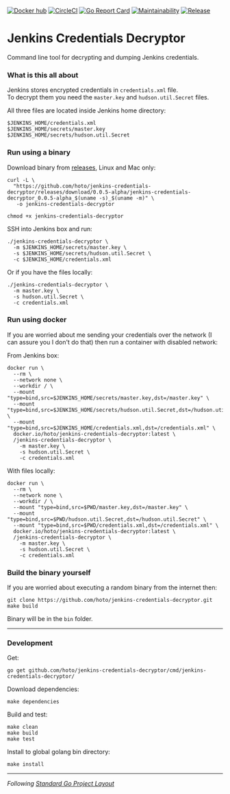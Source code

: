 [![Docker hub](https://images.microbadger.com/badges/image/hoto/jenkins-credentials-decryptor.svg)](https://microbadger.com/images/hoto/jenkins-credentials-decryptor "Get your own image badge on microbadger.com")
[![CircleCI](https://circleci.com/gh/hoto/jenkins-credentials-decryptor/tree/master.svg?style=svg)](https://circleci.com/gh/hoto/jenkins-credentials-decryptor/tree/master)
[![Go Report Card](https://goreportcard.com/badge/github.com/hoto/jenkins-credentials-decryptor)](https://goreportcard.com/report/github.com/hoto/jenkins-credentials-decryptor)
[![Maintainability](https://api.codeclimate.com/v1/badges/27f61a82b9a5589f1a07/maintainability)](https://codeclimate.com/github/hoto/jenkins-credentials-decryptor/maintainability)
[![Release](https://img.shields.io/github/release/hoto/jenkins-credentials-decryptor.svg?style=flat-square)](https://github.com/hoto/jenkins-credentials-decryptor/releases/latest)
# Jenkins Credentials Decryptor

Command line tool for decrypting and dumping Jenkins credentials.

### What is this all about

Jenkins stores encrypted credentials in `credentials.xml` file.  
To decrypt them you need the `master.key` and `hudson.util.Secret` files.  

All three files are located inside Jenkins home directory:

    $JENKINS_HOME/credentials.xml 
    $JENKINS_HOME/secrets/master.key
    $JENKINS_HOME/secrets/hudson.util.Secret

### Run using a binary

Download binary from [releases](https://github.com/hoto/jenkins-credentials-decryptor/releases), Linux and Mac only:

    curl -L \
      "https://github.com/hoto/jenkins-credentials-decryptor/releases/download/0.0.5-alpha/jenkins-credentials-decryptor_0.0.5-alpha_$(uname -s)_$(uname -m)" \
       -o jenkins-credentials-decryptor

    chmod +x jenkins-credentials-decryptor

SSH into Jenkins box and run:

    ./jenkins-credentials-decryptor \
      -m $JENKINS_HOME/secrets/master.key \
      -s $JENKINS_HOME/secrets/hudson.util.Secret \
      -c $JENKINS_HOME/credentials.xml 
      
Or if you have the files locally:

    ./jenkins-credentials-decryptor \
      -m master.key \
      -s hudson.util.Secret \
      -c credentials.xml 
      
### Run using docker
    
If you are worried about me sending your credentials over the network (I can assure you I don't do that) 
then run a container with disabled network:

From Jenkins box:

    docker run \
      --rm \
      --network none \
      --workdir / \
      --mount "type=bind,src=$JENKINS_HOME/secrets/master.key,dst=/master.key" \
      --mount "type=bind,src=$JENKINS_HOME/secrets/hudson.util.Secret,dst=/hudson.util.Secret" \
      --mount "type=bind,src=$JENKINS_HOME/credentials.xml,dst=/credentials.xml" \
      docker.io/hoto/jenkins-credentials-decryptor:latest \
      /jenkins-credentials-decryptor \
        -m master.key \
        -s hudson.util.Secret \
        -c credentials.xml 

With files locally:

    docker run \
      --rm \
      --network none \
      --workdir / \
      --mount "type=bind,src=$PWD/master.key,dst=/master.key" \
      --mount "type=bind,src=$PWD/hudson.util.Secret,dst=/hudson.util.Secret" \
      --mount "type=bind,src=$PWD/credentials.xml,dst=/credentials.xml" \
      docker.io/hoto/jenkins-credentials-decryptor:latest \
      /jenkins-credentials-decryptor \
        -m master.key \
        -s hudson.util.Secret \
        -c credentials.xml 
        
### Build the binary yourself

If you are worried about executing a random binary from the internet then:

    git clone https://github.com/hoto/jenkins-credentials-decryptor.git
    make build
    
Binary will be in the `bin` folder.

---
 
### Development

Get:

    go get github.com/hoto/jenkins-credentials-decryptor/cmd/jenkins-credentials-decryptor/

Download dependencies:

    make dependencies

Build and test:

    make clean
    make build
    make test

Install to global golang bin directory:

    make install

---
_Following_ [_Standard Go Project Layout_](https://github.com/golang-standards/project-layout)
